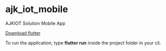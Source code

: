 # ajk_iot_mobile

AJKIOT Solution Mobile App 

[Download flutter](https://docs.flutter.dev/get-started/install)

To run the application, type **flutter run** inside the project folder in your cli.